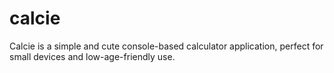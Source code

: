 # calcie
Calcie is a simple and cute console-based calculator application, perfect for small devices and low-age-friendly use.
